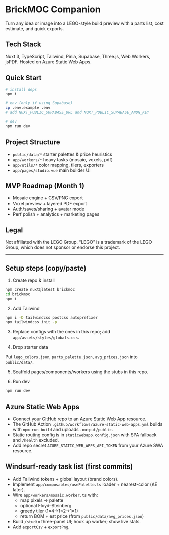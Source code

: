 # BrickMOC Companion

Turn any idea or image into a LEGO-style build preview with a parts list, cost estimate, and quick exports.

## Tech Stack
Nuxt 3, TypeScript, Tailwind, Pinia, Supabase, Three.js, Web Workers, jsPDF. Hosted on Azure Static Web Apps.

## Quick Start
```bash
# install deps
npm i

# env (only if using Supabase)
cp .env.example .env
# add NUXT_PUBLIC_SUPABASE_URL and NUXT_PUBLIC_SUPABASE_ANON_KEY

# dev
npm run dev
```

## Project Structure

- `public/data/*` starter palettes & price heuristics
- `app/workers/*` heavy tasks (mosaic, voxels, pdf)
- `app/utils/*` color mapping, tilers, exporters
- `app/pages/studio.vue` main builder UI

## MVP Roadmap (Month 1)

- Mosaic engine + CSV/PNG export
- Voxel preview + layered PDF export
- Auth/saves/sharing + avatar mode
- Perf polish + analytics + marketing pages

## Legal

Not affiliated with the LEGO Group. “LEGO” is a trademark of the LEGO Group, which does not sponsor or endorse this project.

---

## Setup steps (copy/paste)

1) Create repo & install
```bash
npm create nuxt@latest brickmoc
cd brickmoc
npm i
```

2) Add Tailwind
```bash
npm i -D tailwindcss postcss autoprefixer
npx tailwindcss init -p
```

3) Replace configs with the ones in this repo; add `app/assets/styles/globals.css`.

4) Drop starter data

Put `lego_colors.json`, `parts_palette.json`, `avg_prices.json` into `public/data/`.

5) Scaffold pages/components/workers using the stubs in this repo.

6) Run dev
```bash
npm run dev
```

## Azure Static Web Apps

- Connect your GitHub repo to an Azure Static Web App resource.
- The GitHub Action `.github/workflows/azure-static-web-apps.yml` builds with `npm run build` and uploads `.output/public`.
- Static routing config is in `staticwebapp.config.json` with SPA fallback and `/health` excluded.
- Add repo secret `AZURE_STATIC_WEB_APPS_API_TOKEN` from your Azure SWA resource.

## Windsurf-ready task list (first commits)

- Add Tailwind tokens + global layout (brand colors).
- Implement `app/composables/usePalette.ts` loader + nearest-color (ΔE later).
- Wire `app/workers/mosaic.worker.ts` with:
  - map pixels → palette
  - optional Floyd–Steinberg
  - greedy tiler (1×4→1×2→1×1)
  - return BOM + est price (from `public/data/avg_prices.json`)
- Build `/studio` three-panel UI; hook up worker; show live stats.
- Add `exportCsv` + `exportPng`.

